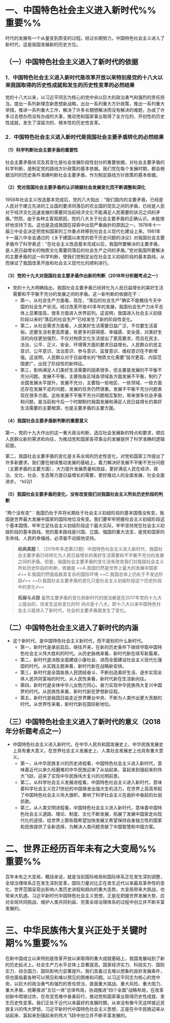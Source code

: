 # 一、中国特色社会主义进入新时代%%重要%%
时代的发展有一个从量变到质变的过程。经过长期努力，中国特色社会主义进入了新时代，这是我国发展新的历史方位。
## （一）中国特色社会主义进入了新时代的依据
### 1．中国特色社会主义进入新时代是改革开放以来特别是党的十八大以来我国取得的历史性成就和发生的历史性变革的必然结果
党的十八大以来，以习近平同志为核心的党中央以巨大的政治勇气和强烈的责任担当，提出一系列新理念新思想新战略，出台一系列重大方针政策，推出一系列重大举措，推进一系列重大工作，解决了许多长期想解决而没有解决的难题，办成了许多过去想办而没有办成的大事，推动党和国家事业取得了全方位的、开创性的历史性成就，发生了深层次的、根本性的历史性变革。
### 2．中国特色社会主义进入新时代是我国社会主要矛盾转化的必然结果
#### （1）科学判断社会主要矛盾的重要性
社会主要矛盾状况及其变化是社会发展阶段性划分的重要依据，对社会主要矛盾的科学判断，是制定党的路线方针政策的基本依据。我们党在每个发展时期，都会根据当时的历史条件准确判断社会主要矛盾，作为制定路线方针政策的基本依据。
#### （2）党对我国社会主要矛盾的认识根据社会发展变化而不断调整和深化
1956年社会主义改造基本完成后，党的八大指出：“我们国内的主要矛盾，已经是人民对于建立先进的工业国的要求同落后的农业国的现实之间的矛盾，已经是人民对于经济文化迅速发展的需要同当前经济文化不能满足人民需要的状况之间的矛盾。”然而，由于各种主客观原因，党的八大关于社会主要矛盾的正确认识，未能很好地坚持下去。这也是造成我国在探索中出现严重曲折的原因之一。1978年十一届三中全会决定把党和国家的工作重点转移到社会主义现代化建设上来。1981年十一届六中全会通过的《关于建国以来党的若干历史问题的决议》对我国社会主要矛盾作了科学表述：“在社会主义改造基本完成以后，我国所要解决的主要矛盾，是人民日益增长的物质文化需要同落后的社会生产之间的矛盾。”党对我国所要解决的主要矛盾的这一科学判断，使我们党制定出在社会主义初级阶段的基本路线，从而保证了我国改革开放和社会主义现代化的顺利进行。
#### （3）党的十九大对我国社会主要矛盾作出新的判断（2018年分析题考点之一）
- 党的十九大明确指出，我国社会主要矛盾已经转化为人民日益增长的美好生活需要和不平衡不充分的发展之间的矛盾。这一新判断的依据在于：
	- 第一，从社会生产方面看，现在，“落后的社会生产”确实不能概括今天中国的社会生产状况。经过改革开放40多年的发展，我国社会生产力水平总体上显著提高，很多方面进入世界前列。这说明，我国进入社会主义初级阶段以来的“落后的社会生产”已经发生了新的阶段性变化。
	- 第二，从社会需求方面看，人民美好生活需要日益广泛，不仅要生活富裕，还要生活有更高质量，有更多的获得感、幸福感、安全感，对美好生活的向往更加强烈，不仅对物质文化生活提出了更高要求，而且在民主、法治、公平、正义、安全、环境等方面的要求日益增长。人民群众的民主意识、公平意识、法治意识、参与意识、监督意识、维权意识在不断增强。这说明，人民群众对于日益增长的“物质文化需要”层次更高、内容范围更广，出现了阶段性的新特征。
	- 第三，影响满足人们美好生活需要的因素很多，但主要是发展的不平衡不充分问题。发展不平衡，主要指各区域各领域各方面发展不平衡，制约了全国发展水平提升。发展不充分，主要指一些地区、一些领域、一些方面还存在发展不足的问题，发展的任务仍然很重。发展不平衡不充分问题表现在很多方面。这些发展不平衡不充分问题相互掣肘，带来很多社会矛盾和问题，是当前和今后一个时期制约我国发展和满足人民日益增长的美好生活需要的主要根源，也是主要矛盾的主要方面。
#### （4）我国社会主要矛盾新判断的重要意义
第一，党的十九大作出的这一重大政治判断，适应社会发展新的特点和要求，顺应人民群众新的需求和向往，为推动党和国家各项事业的发展提供了科学准确的逻辑前提。

第二，我国社会主要矛盾的变化是关系全局的历史性变化，对党和国家工作提出了许多新要求。我们要在继续推动发展的基础上，着力解决好发展不平衡不充分问题（主要矛盾的主要方面），大力提升发展质量和效益，更好满足人民在经济、政治、文化、社会、生态等方面日益增长的需要，更好推动人的全面发展、社会全面进步。 ^kli2j1
#### （5）我国社会主要矛盾的变化，没有改变我们对我国社会主义所处历史阶段的判断
“两个没有变”：我国仍处于并将长期处于社会主义初级阶段的基本国情没有变，我国是世界最大发展中国家的国际地位没有变。我们要牢牢把握社会主义初级阶段这个基本国情，牢牢立足社会主义初级阶段这个最大实际，牢牢坚持党在社会主义初级阶段的基本路线。党的基本路线是兴国、立国、强国的重大法宝，是党和国家的生命线、人民的幸福线，必须毫不动摇地坚持。

>**经典真题**
1．（2019年多选第22题）中国特色社会主义进入新时代，我国社会主要矛盾已经转化为人民日益增长的美好生活需要和不平衡不充分的发展之间的矛盾。但是，我国社会主要矛盾的变化没有改变我们对我国社会主义所处历史阶段的判断，依据是
==A.我国仍然是世界上最大的发展中国家√==
B.我国仍然面临极其复杂的国际环境
==C.我国总体上仍处于不发达阶段√==
==D.我国社会主要矛盾的变化只是社会主义初级阶段这个历史阶段中的变化√==

>**拓展与点拨**
虽然主要矛盾的变化和新时代的提法都是在2017年党的十九大上提出的，但发生这些变化的时
间点是十八大。即十八大以来中国特色社会主义就进入了新时代，社会的主要矛盾就发生了变化。
## （二）中国特色社会主义进入了新时代的内涵
- 这个新时代，是中国特色社会主义新时代，而不是别的什么新时代。
	- 第一，新时代是承前启后、继往开来，在新的历史条件下继续夺取中国特色社会主义伟大胜利的时代。从历史脉络来看，新时代新在续写新篇章。
	- 第二，新时代是决胜全面建成小康社会、进而全面建设社会主义现代化强国的时代。从实践主题来看，新时代新在战略新安排。
	- 第三，新时代是全国各族人民团结奋斗、不断创造美好生活、逐步实现全体人民共同富裕的时代。从人民性来看，新时代新在生活新向往。
	- 第四，新时代是全体中华儿女勠力同心、奋力实现中华民族伟大复兴中国梦的时代。从民族性来看，新时代新在梦想新征程。
	- 第五，新时代是我国日益走近世界舞台中央、不断为人类作出更大贡献的时代。从世界性来看，新时代新在国际新地位。
## （三）中国特色社会主义进入了新时代的意义（2018年分析题考点之一）
- 中国特色社会主义进入新时代，在中华人民共和国发展史上、中华民族发展史上具有重大意义，在世界社会主义发展史上、人类社会发展史上也具有重大意义。
	- 第一，从中华民族复兴的历史进程看，中国特色社会主义进入新时代，意味着近代以来久经磨难的中华民族迎来了从站起来、富起来到强起来的伟大飞跃，迎来了实现中华民族伟大复兴的光明前景。
	- 第二，从科学社会主义发展进程看，中国特色社会主义进入新时代，意味着科学社会主义在21世纪的中国焕发出强大生机活力，在世界上高高举起了中国特色社会主义伟大旗帜，奏响了科学社会主义在曲折中奋起的壮丽凯歌。
	- 第三，从人类文明进程看，中国特色社会主义进入新时代，意味着中国特色社会主义道路、理论、制度、文化不断发展，拓展了发展中国家走向现代化的途径，给世界上那些既希望加快发展又希望保持自身独立性的国家和民族提供了全新选择，为解决人类问题贡献了中国智慧和中国方案。
# 二、世界正经历百年未有之大变局%%重要%%
百年未有之大变局，概括来说，就是当前国际格局和国际体系正在发生深刻调整，全球治理体系正在发生深刻变革，国际力量对比正在发生近代以来最具革命性的变化，世界范围呈现出影响人类历史进程和趋向的重大态势。大变局带来大挑战，也带来大机遇。习近平新时代中国特色社会主义思想，正是在把握世界发展大势、应对全球共同挑战、维护人类共同利益、完善全球治理体系的过程中创立并不断丰富发展的。
# 三、中华民族伟大复兴正处于关键时期%%重要%%
在新中国成立以来特别是改革开放以来取得的重大成就基础上，我国发展站到了新的历史起点上。社会生产力水平总体上显著提高，国家经济实力、科技实力、国防实力、综合国力、国际影响力显著提升。我们具备过去难以想象的良好发展条件，但也面临着各种可以预见和难以预见的困难和问题。以习近平同志为核心的党中央，以巨大的政治勇气和强烈的责任担当，直面重大挑战、重大风险、重大阻力、重大矛盾，统筹推进“五位一体”总体布局，协调推进“四个全面”战略布局，在改革创新中爬坡过坎，在攻坚克难中奋勇前行，推动党和国家事业取得历史性成就、发生历史性变革。我们正处于近代以来最好的发展时期，从来没有像今天这样接近民族复兴的伟大梦想。习近平新时代中国特色社会主义思想，正是在中华民族迎来从站起来、富起来到强起来的伟大飞跃中创立并不断丰富发展的。